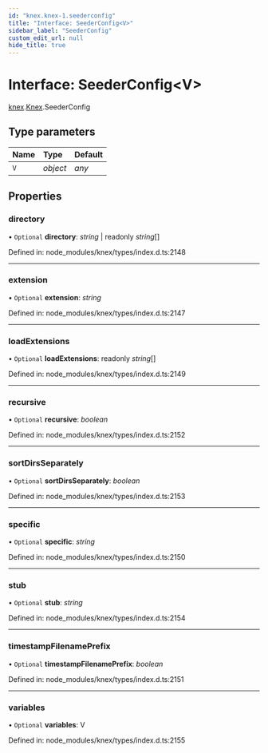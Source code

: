 ```yaml
---
id: "knex.knex-1.seederconfig"
title: "Interface: SeederConfig<V>"
sidebar_label: "SeederConfig"
custom_edit_url: null
hide_title: true
---
```


# Interface: SeederConfig<V\>

[knex](../modules/knex.md).[Knex](../modules/knex.knex-1.md).SeederConfig

## Type parameters

Name | Type | Default |
:------ | :------ | :------ |
`V` | *object* | *any* |

## Properties

### directory

• `Optional` **directory**: *string* \| readonly *string*[]

Defined in: node_modules/knex/types/index.d.ts:2148

___

### extension

• `Optional` **extension**: *string*

Defined in: node_modules/knex/types/index.d.ts:2147

___

### loadExtensions

• `Optional` **loadExtensions**: readonly *string*[]

Defined in: node_modules/knex/types/index.d.ts:2149

___

### recursive

• `Optional` **recursive**: *boolean*

Defined in: node_modules/knex/types/index.d.ts:2152

___

### sortDirsSeparately

• `Optional` **sortDirsSeparately**: *boolean*

Defined in: node_modules/knex/types/index.d.ts:2153

___

### specific

• `Optional` **specific**: *string*

Defined in: node_modules/knex/types/index.d.ts:2150

___

### stub

• `Optional` **stub**: *string*

Defined in: node_modules/knex/types/index.d.ts:2154

___

### timestampFilenamePrefix

• `Optional` **timestampFilenamePrefix**: *boolean*

Defined in: node_modules/knex/types/index.d.ts:2151

___

### variables

• `Optional` **variables**: V

Defined in: node_modules/knex/types/index.d.ts:2155
